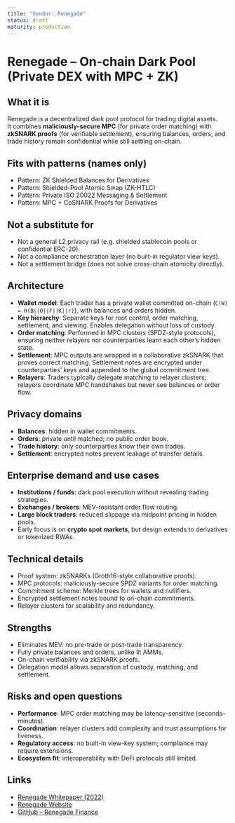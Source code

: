 ```yaml
---
title: "Vendor: Renegade"
status: draft
maturity: production
---
```


# Renegade – On-chain Dark Pool (Private DEX with MPC + ZK)

## What it is

Renegade is a decentralized dark pool protocol for trading digital assets.  
It combines **maliciously-secure MPC** (for private order matching) with **zkSNARK proofs** (for verifiable settlement), ensuring balances, orders, and trade history remain confidential while still settling on-chain.

## Fits with patterns (names only)

- Pattern: ZK Shielded Balances for Derivatives
- Pattern: Shielded-Pool Atomic Swap (ZK-HTLC)
- Pattern: Private ISO 20022 Messaging & Settlement
- Pattern: MPC + CoSNARK Proofs for Derivatives

## Not a substitute for

- Not a general L2 privacy rail (e.g. shielded stablecoin pools or confidential ERC-20).
- Not a compliance orchestration layer (no built-in regulator view keys).
- Not a settlement bridge (does not solve cross-chain atomicity directly).

## Architecture

- **Wallet model**: Each trader has a private wallet committed on-chain (`C(W) = H(B||O||F||K||r)`), with balances and orders hidden.
- **Key hierarchy**: Separate keys for root control, order matching, settlement, and viewing. Enables delegation without loss of custody.
- **Order matching**: Performed in MPC clusters (SPDZ-style protocols), ensuring neither relayers nor counterparties learn each other’s hidden state.
- **Settlement**: MPC outputs are wrapped in a collaborative zkSNARK that proves correct matching. Settlement notes are encrypted under counterparties’ keys and appended to the global commitment tree.
- **Relayers**: Traders typically delegate matching to relayer clusters; relayers coordinate MPC handshakes but never see balances or order flow.

## Privacy domains

- **Balances**: hidden in wallet commitments.
- **Orders**: private until matched; no public order book.
- **Trade history**: only counterparties know their own trades.
- **Settlement**: encrypted notes prevent leakage of transfer details.

## Enterprise demand and use cases

- **Institutions / funds**: dark pool execution without revealing trading strategies.
- **Exchanges / brokers**: MEV-resistant order flow routing.
- **Large block traders**: reduced slippage via midpoint pricing in hidden pools.
- Early focus is on **crypto spot markets**, but design extends to derivatives or tokenized RWAs.

## Technical details

- Proof system: zkSNARKs (Groth16-style collaborative proofs).
- MPC protocols: maliciously-secure SPDZ variants for order matching.
- Commitment scheme: Merkle trees for wallets and nullifiers.
- Encrypted settlement notes bound to on-chain commitments.
- Relayer clusters for scalability and redundancy.

## Strengths

- Eliminates MEV: no pre-trade or post-trade transparency.
- Fully private balances and orders, unlike lit AMMs.
- On-chain verifiability via zkSNARK proofs.
- Delegation model allows separation of custody, matching, and settlement.

## Risks and open questions

- **Performance**: MPC order matching may be latency-sensitive (seconds–minutes).
- **Coordination**: relayer clusters add complexity and trust assumptions for liveness.
- **Regulatory access**: no built-in view-key system; compliance may require extensions.
- **Ecosystem fit**: interoperability with DeFi protocols still limited.

## Links

- [Renegade Whitepaper (2022)](https://renegade.fi/whitepaper.pdf)
- [Renegade Website](https://renegade.fi/)
- [GitHub – Renegade Finance](https://github.com/renegade-fi)
